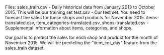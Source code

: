 

Files:
sales_train.csv - Daily historical data from January 2013 to October 2015. This will be our training set
test.csv - Our test set. You need to forecast the sales for these shops and products for November 2015.
items-translated.csv, item_categories-translated.csv, shops-translated.csv - Supplemental information about items, categories, and shops.

Our goal is to predict the sales for each shop and product for the month of November 2015. We will be predicting the "item_cnt_day" feature from the sales_train dataset. 

